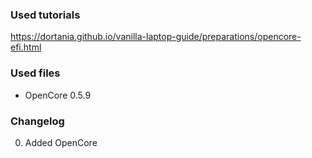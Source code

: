 ### Used tutorials
https://dortania.github.io/vanilla-laptop-guide/preparations/opencore-efi.html
### Used files

- OpenCore 0.5.9

### Changelog
0. Added OpenCore
